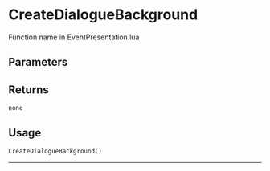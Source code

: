 # CreateDialogueBackground

Function name in EventPresentation.lua

## Parameters

## Returns

`none`

## Usage

```lua
CreateDialogueBackground()
```

---
